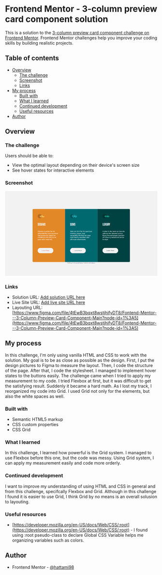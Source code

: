# Frontend Mentor - 3-column preview card component solution

This is a solution to the [3-column preview card component challenge on Frontend Mentor](https://www.frontendmentor.io/challenges/3column-preview-card-component-pH92eAR2-). Frontend Mentor challenges help you improve your coding skills by building realistic projects. 

## Table of contents

- [Overview](#overview)
  - [The challenge](#the-challenge)
  - [Screenshot](#screenshot)
  - [Links](#links)
- [My process](#my-process)
  - [Built with](#built-with)
  - [What I learned](#what-i-learned)
  - [Continued development](#continued-development)
  - [Useful resources](#useful-resources)
- [Author](#author)

## Overview

### The challenge

Users should be able to:

- View the optimal layout depending on their device's screen size
- See hover states for interactive elements

### Screenshot

![screenshot\desktop.png](screenshot\desktop.png)

### Links

- Solution URL: [Add solution URL here](https://your-solution-url.com)
- Live Site URL: [Add live site URL here](https://your-live-site-url.com)
- Layouting URL: [https://www.figma.com/file/4tEwB3bqxt8wstjhifyDT8/Fontend-Mentor---3-Column-Preview-Card-Component-Main?node-id=1%3A5](https://www.figma.com/file/4tEwB3bqxt8wstjhifyDT8/Fontend-Mentor---3-Column-Preview-Card-Component-Main?node-id=1%3A5)

## My process

In this challenge, I'm only using vanilla HTML and CSS to work with the solution. My goal is to be as close as possible as the design. First, I put the design pictures to Figma to measure the layout. Then, I code the structure of the page. After that, I code the stylesheet. I managed to implement hover states to the buttons easily. The challenge came when I tried to apply my measurement to my code. I tried Flexbox at first, but it was difficult to get the satisfying result. Suddenly it became a hard math. As I lost my track, I reorganized my code into Grid. I used Grid not only for the elements, but also the white spaces as well.

### Built with

- Semantic HTML5 markup
- CSS custom properties
- CSS Grid

### What I learned

In this challenge, I learned how powerful is the Grid system. I managed to use Flexbox before this one, but the code was messy. Using Grid system, I can apply my measurement easily and code more orderly.

### Continued development

I want to improve my understanding of using HTML and CSS in general and from this challenge, specifcally Flexbox and Grid. Although in this challenge I found it is easier to use Grid, I think Grid by no means is an overall solusion to layouting.

### Useful resources

- [https://developer.mozilla.org/en-US/docs/Web/CSS/:root](https://developer.mozilla.org/en-US/docs/Web/CSS/:root) - I found using :root pseudo-class to declare Global CSS Variable helps me organizing variables such as colors.

## Author

- Frontend Mentor - [@hattami98](https://www.frontendmentor.io/profile/hattami98)
